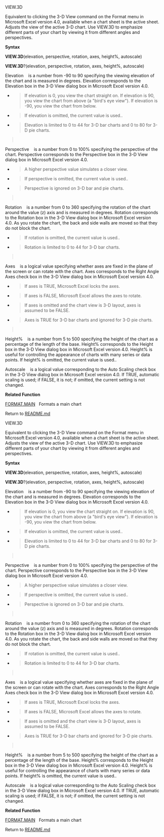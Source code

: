 VIEW.3D

Equivalent to clicking the 3-D View command on the Format menu in
Microsoft Excel version 4.0, available when a chart sheet is the active
sheet. Adjusts the view of the active 3-D chart. Use VIEW.3D to
emphasize different parts of your chart by viewing it from different
angles and perspectives.

**Syntax**

**VIEW.3D**(elevation, perspective, rotation, axes, height%, autoscale)

**VIEW.3D**?(elevation, perspective, rotation, axes, height%, autoscale)

Elevation    is a number from -90 to 90 specifying the viewing elevation
of the chart and is measured in degrees. Elevation corresponds to the
Elevation box in the 3-D View dialog box in Microsoft Excel version 4.0.

  - > If elevation is 0, you view the chart straight on. If elevation is
    > 90, you view the chart from above (a "bird's eye view"). If
    > elevation is -90, you view the chart from below.

  - > If elevation is omitted, the current value is used..

  - > Elevation is limited to 0 to 44 for 3-D bar charts and 0 to 80 for
    > 3-D pie charts.

>  

Perspective    is a number from 0 to 100% specifying the perspective of
the chart. Perspective corresponds to the Perspective box in the 3-D
View dialog box in Microsoft Excel version 4.0.

  - > A higher perspective value simulates a closer view.

  - > If perspective is omitted, the current value is used..

  - > Perspective is ignored on 3-D bar and pie charts.

>  

Rotation    is a number from 0 to 360 specifying the rotation of the
chart around the value (z) axis and is measured in degrees. Rotation
corresponds to the Rotation box in the 3-D View dialog box in Microsoft
Excel version 4.0. As you rotate the chart, the back and side walls are
moved so that they do not block the chart.

  - > If rotation is omitted, the current value is used..

  - > Rotation is limited to 0 to 44 for 3-D bar charts.

>  

Axes    is a logical value specifying whether axes are fixed in the
plane of the screen or can rotate with the chart. Axes corresponds to
the Right Angle Axes check box in the 3-D View dialog box in Microsoft
Excel version 4.0.

  - > If axes is TRUE, Microsoft Excel locks the axes.

  - > If axes is FALSE, Microsoft Excel allows the axes to rotate.

  - > If axes is omitted and the chart view is 3-D layout, axes is
    > assumed to be FALSE.

  - > Axes is TRUE for 3-D bar charts and ignored for 3-D pie charts.

>  

Height%    is a number from 5 to 500 specifying the height of the chart
as a percentage of the length of the base. Height% corresponds to the
Height box in the 3-D View dialog box in Microsoft Excel version 4.0.
Height% is useful for controlling the appearance of charts with many
series or data points. If height% is omitted, the current value is
used..

Autoscale    is a logical value corresponding to the Auto Scaling check
box in the 3-D View dialog box in Microsoft Excel version 4.0. If TRUE,
automatic scaling is used; if FALSE, it is not; if omitted, the current
setting is not changed.

**Related Function**

[FORMAT.MAIN](FORMAT.MAIN.md)   Formats a main chart



Return to [README.md](README.md)

VIEW.3D

Equivalent to clicking the 3-D View command on the Format menu in
Microsoft Excel version 4.0, available when a chart sheet is the active
sheet. Adjusts the view of the active 3-D chart. Use VIEW.3D to
emphasize different parts of your chart by viewing it from different
angles and perspectives.

**Syntax**

**VIEW.3D**(elevation, perspective, rotation, axes, height%, autoscale)

**VIEW.3D**?(elevation, perspective, rotation, axes, height%, autoscale)

Elevation    is a number from -90 to 90 specifying the viewing elevation
of the chart and is measured in degrees. Elevation corresponds to the
Elevation box in the 3-D View dialog box in Microsoft Excel version 4.0.

  - > If elevation is 0, you view the chart straight on. If elevation is
    > 90, you view the chart from above (a "bird's eye view"). If
    > elevation is -90, you view the chart from below.

  - > If elevation is omitted, the current value is used..

  - > Elevation is limited to 0 to 44 for 3-D bar charts and 0 to 80 for
    > 3-D pie charts.

>  

Perspective    is a number from 0 to 100% specifying the perspective of
the chart. Perspective corresponds to the Perspective box in the 3-D
View dialog box in Microsoft Excel version 4.0.

  - > A higher perspective value simulates a closer view.

  - > If perspective is omitted, the current value is used..

  - > Perspective is ignored on 3-D bar and pie charts.

>  

Rotation    is a number from 0 to 360 specifying the rotation of the
chart around the value (z) axis and is measured in degrees. Rotation
corresponds to the Rotation box in the 3-D View dialog box in Microsoft
Excel version 4.0. As you rotate the chart, the back and side walls are
moved so that they do not block the chart.

  - > If rotation is omitted, the current value is used..

  - > Rotation is limited to 0 to 44 for 3-D bar charts.

>  

Axes    is a logical value specifying whether axes are fixed in the
plane of the screen or can rotate with the chart. Axes corresponds to
the Right Angle Axes check box in the 3-D View dialog box in Microsoft
Excel version 4.0.

  - > If axes is TRUE, Microsoft Excel locks the axes.

  - > If axes is FALSE, Microsoft Excel allows the axes to rotate.

  - > If axes is omitted and the chart view is 3-D layout, axes is
    > assumed to be FALSE.

  - > Axes is TRUE for 3-D bar charts and ignored for 3-D pie charts.

>  

Height%    is a number from 5 to 500 specifying the height of the chart
as a percentage of the length of the base. Height% corresponds to the
Height box in the 3-D View dialog box in Microsoft Excel version 4.0.
Height% is useful for controlling the appearance of charts with many
series or data points. If height% is omitted, the current value is
used..

Autoscale    is a logical value corresponding to the Auto Scaling check
box in the 3-D View dialog box in Microsoft Excel version 4.0. If TRUE,
automatic scaling is used; if FALSE, it is not; if omitted, the current
setting is not changed.

**Related Function**

[FORMAT.MAIN](FORMAT.MAIN.md)   Formats a main chart



Return to [README.md](README.md)

